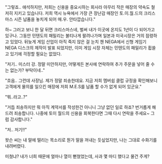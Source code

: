 "그렇죠.. 애석하지만, 저희는 신용을 중요시하는 회사라 아무리 작은 매장의 약속도 철저히 지키고 있습니다. 저희 역시 뉴욕에서 가장 큰 장난감 매장인 토.이.월.드의 크리스마스 시즌 납품을 놓치게 되어 매.우. 안타깝습니다."

하~ 그러고 보니 한 달 뒤면 크리스마스네, 벌써 내가 이곳에 온지도 1년이 다 되어가고 있구나. 그동안 민텐도의 패밀리는 불티나게 팔려나가며 일본과 미국시장은 거의 점령하고 있었다. 뒤늦게 게임 산업이 아직 죽지 않은 걸 눈치 챈 NEGA에서 신형 게임기 NEGA 디스크의 제작이 발표 되었지만, 이미 게임 시장 자체는 민텐도의 패밀리가 휩쓸고 있기에 걱정할 필요는 없었다.

"저기.. 미스터 강. 정말 미안하지만, 어떻게든 본사에 연락하여 추가 주문을 넣어 줄 수는 없는가? 부탁이네.."

"흐음.. 그런데 사장님. 제가 정말 죄송한데요. 지금 저희 멤버쉽 클럽 규정을 확인해보니 고객에게 물의를 일으킨 매장에 저희 M.E.S를 납품 할 수가 없게 되어 있군요."

"뭐..라고..?"

"거듭 죄송하지만 뭐 아직 계약서를 작성한건 아니니 그냥 없던 일로 하죠? 번거롭게 해드려 죄송합니다. 나중에 토이 월드의 신용을 회복한다면 그때 다시 연락을 주세요~ 그럼 감사합니다."

"저.. 저기!!"

왓슨 씨는 내 말에 떨리는 목소리로 뭔가 말을 꺼내는 듯싶었지만, 나는 그대로 수화기를 내려버렸다. 

미쳤냐? 내가 너희 때문에 얼마나 열이 뻗쳤었는데, 사과 몇 마디 했다고 물건 주게?